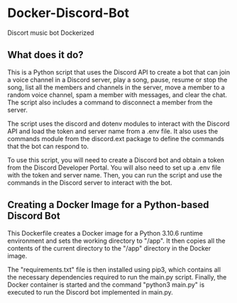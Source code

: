 # Docker-Discord-Bot
Discort music bot Dockerized

## What does it do?
This is a Python script that uses the Discord API to create a bot that can join a voice channel in a Discord server, play a song, pause, resume or stop the song, list all the members and channels in the server, move a member to a random voice channel, spam a member with messages, and clear the chat. The script also includes a command to disconnect a member from the server.

The script uses the discord and dotenv modules to interact with the Discord API and load the token and server name from a .env file. It also uses the commands module from the discord.ext package to define the commands that the bot can respond to.

To use this script, you will need to create a Discord bot and obtain a token from the Discord Developer Portal. You will also need to set up a .env file with the token and server name. Then, you can run the script and use the commands in the Discord server to interact with the bot.

## Creating a Docker Image for a Python-based Discord Bot
This Dockerfile creates a Docker image for a Python 3.10.6 runtime environment and sets the working directory to "/app". It then copies all the contents of the current directory to the "/app" directory in the Docker image.

The "requirements.txt" file is then installed using pip3, which contains all the necessary dependencies required to run the main.py script. Finally, the Docker container is started and the command "python3 main.py" is executed to run the Discord bot implemented in main.py.
